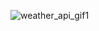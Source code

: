 ![weather_api_gif1](https://user-images.githubusercontent.com/72470885/133934717-9dd1a806-b180-4d45-bffa-87b23f7971bf.gif)
